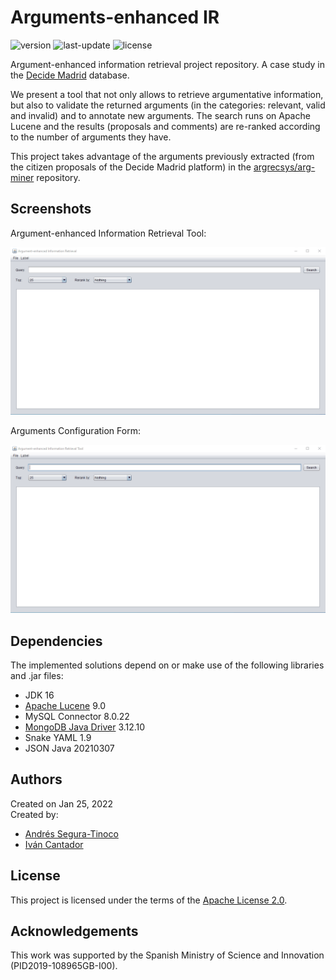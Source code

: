 # Arguments-enhanced IR
![version](https://img.shields.io/badge/version-0.9.4-blue)
![last-update](https://img.shields.io/badge/last_update-2/21/2022-orange)
![license](https://img.shields.io/badge/license-Apache_2.0-brightgreen)

Argument-enhanced information retrieval project repository. A case study in the <a href="https://decide.madrid.es" target="_blank">Decide Madrid</a> database.

We present a tool that not only allows to retrieve argumentative information, but also to validate the returned arguments (in the categories: relevant, valid and invalid) and to annotate new arguments. The search runs on Apache Lucene and the results (proposals and comments) are re-ranked according to the number of arguments they have.

This project takes advantage of the arguments previously extracted (from the citizen proposals of the Decide Madrid platform) in the <a  href="https://github.com/argrecsys/arg-miner" target="_blank">argrecsys/arg-miner</a> repository.

## Screenshots
Argument-enhanced Information Retrieval Tool:

![arg-ir-gui-main](https://raw.githubusercontent.com/argrecsys/arg-enhanced-ir/main/images/gui-main.gif)

Arguments Configuration Form:

![arg-ir-gui-annotation](https://raw.githubusercontent.com/argrecsys/arg-enhanced-ir/main/images/gui-annotation.gif)


## Dependencies
The implemented solutions depend on or make use of the following libraries and .jar files:
- JDK 16
- <a href="https://lucene.apache.org/" target="_blank">Apache Lucene</a> 9.0
- MySQL Connector 8.0.22
- <a href="https://mongodb.github.io/mongo-java-driver/" target="_blank">MongoDB Java Driver</a> 3.12.10
- Snake YAML 1.9
- JSON Java 20210307

## Authors
Created on Jan 25, 2022  
Created by:
- <a href="https://github.com/ansegura7" target="_blank">Andrés Segura-Tinoco</a>
- <a href="http://arantxa.ii.uam.es/~cantador/" target="_blank">Iv&aacute;n Cantador</a>

## License
This project is licensed under the terms of the <a href="https://github.com/argrecsys/arg-enhanced-ir/blob/main/LICENSE">Apache License 2.0</a>.

## Acknowledgements
This work was supported by the Spanish Ministry of Science and Innovation (PID2019-108965GB-I00).

